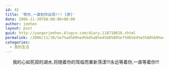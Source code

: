 ```yaml
---
id: 42
title: '等你,一直到你出现!!! [原]'
date: 2006-11-30T08:00:00+00:00
author: jeehon
layout: post
guid: http://yangerjeehon.blogcn.com/diary,118710018.shtml
permalink: /2006/11/30/%e7%ad%89%e4%bd%a0%e4%b8%80%e7%9b%b4%e5%88%b0%e4%bd%a0%e5%87%ba%e7%8e%b0-%e5%8e%9f/
categories:
  - 我的生活
---
```

&nbsp;&nbsp;&nbsp;&nbsp;&nbsp;&nbsp;我的心如死寂的湖水,将随着你的驾临而重新荡漾!!!永远等着你,一直等着你!!!